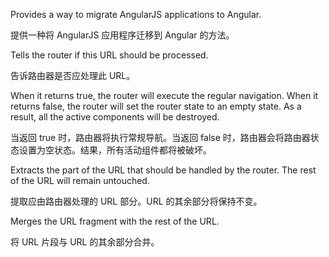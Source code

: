 Provides a way to migrate AngularJS applications to Angular.

提供一种将 AngularJS 应用程序迁移到 Angular 的方法。

Tells the router if this URL should be processed.

告诉路由器是否应处理此 URL。

When it returns true, the router will execute the regular navigation.
When it returns false, the router will set the router state to an empty state.
As a result, all the active components will be destroyed.

当返回 true 时，路由器将执行常规导航。当返回 false 时，路由器会将路由器状态设置为空状态。结果，所有活动组件都将被破坏。

Extracts the part of the URL that should be handled by the router.
The rest of the URL will remain untouched.

提取应由路由器处理的 URL 部分。URL 的其余部分将保持不变。

Merges the URL fragment with the rest of the URL.

将 URL 片段与 URL 的其余部分合并。